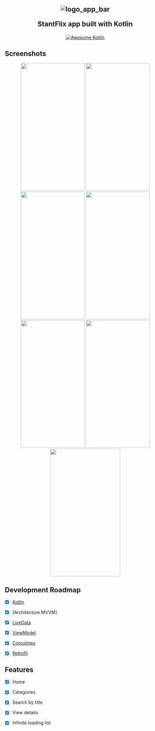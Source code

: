 <h2 align="center">

![logo_app_bar](https://user-images.githubusercontent.com/94938103/169182300-94428503-0c84-4ed2-9c14-d1c459413ae8.png)

StantFlix app built with Kotlin
</h2>

<p align="center">
  <a href="https://developer.android.com/kotlin">
    <img src="https://kotlin.link/awesome-kotlin.svg" alt="Awesome Kotlin">
  </a>
  


## Screenshots

<p align="center">
  
<img src="https://user-images.githubusercontent.com/94938103/169182458-ffa009f6-571f-4b93-8098-6448fb4533a7.png" width="200" height="400">
 
 <img src="https://user-images.githubusercontent.com/94938103/169182469-c24797e8-39eb-4969-961b-7265928541ec.png" width="200" height="400"> 
  
<img src="https://user-images.githubusercontent.com/94938103/169182469-c24797e8-39eb-4969-961b-7265928541ec.png" width="200" height="400"> 
  
<img src="https://user-images.githubusercontent.com/94938103/169182484-08214d94-75a1-4081-add3-fb0670612013.png" width="200" height="400">   
 
<img src="https://user-images.githubusercontent.com/94938103/169182488-f075880a-8bd3-40bf-aab7-67892b47d2c7.png" width="200" height="400">     

<img src="https://user-images.githubusercontent.com/94938103/169182506-be9a05eb-4f1c-4459-b102-e3966fe72c86.png" width="200" height="400">     
  
<img src="https://user-images.githubusercontent.com/94938103/169185129-12fb73d4-827c-4506-8658-3e323c501838.gif" width="220" height="400">       
  

</p>



## Development Roadmap

- [x] [Kotlin](https://kotlinlang.org/)
- [x] [Architecture MVVM]
- [x] [LiveData](https://developer.android.com/topic/libraries/architecture/livedata)
- [x] [ViewModel](https://developer.android.com/topic/libraries/architecture/viewmodel)
- [x] [Coroutines](https://developer.android.com/topic/libraries/architecture/coroutines)
- [x] [Retrofit](https://square.github.io/retrofit/)


## Features

- [x] Home
- [x] Categories
- [x] Search by title
- [x] View details
- [x] Infinite loading list








